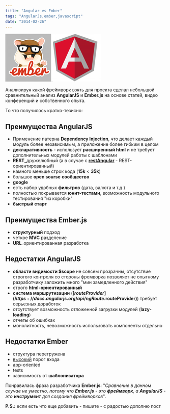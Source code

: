 ```yaml
---
title: "Angular vs Ember"
tags: "AngularJs,ember,javascript"
date: "2014-02-26"
---
```


![](images/ember-angular-logo-300x150.png "ember-angular-logo")

Анализируя какой фреймворк взять для проекта сделал небольшой сравнительный анализ **AngularJS** и **Ember.js** на основе статей, видео конференций и собственного опыта.

То что получилось кратко-тезисно:

## Преимущества AngularJS

- Применение патерна **Dependency Injection**, что делает каждый модуль более независимым, а приложение более гибким в целом
- **декларативность** - использует **расширенный html** и не требует дополнительных модулей работы с шаблонами
- **REST**_дружелюбный (а в случае с **[restAngular](https://github.com/mgonto/restangular)** - REST-ориентированный)
- намного меньше строк кода (**15k** < **35k**)
- большое **open sourse** **сообщество**
- **google**
- есть набор удобных **фильтров** (дата, валюта и т.д.)
- полностью покрывается **юнит-тестами**, возможность модульного тестирования "из коробки"
- **быстрый старт** 

## Преимущества Ember.js

- **структурный** подход
- четкое **MVC** разделение
- **URL**_ориентированная разработка

## Недостатки AngularJS

- **области видимости $scope** не совсем прозрачны, отсутствие строгого контроля со стороны фремворка позволяет не опытному разработчику заложить много "мин замедленного действия"
- строго **html-ориентированный**
- **система маршрутизации** (**[$routeProvider](https://docs.angularjs.org/api/ngRoute.$routeProvider)**) требует серьезных доработок
- отсутствует возможность отложенной загрузки модулей (**lazy-loading**)
- отчеты об ошибках
- монолитность, невозможность использовать компоненты отдельно

## Недостатки Ember

- структура перегружена
- [высокий](https://discuss.emberjs.com/t/getting-started-with-ember-js-is-easy-no-it-isnt/559) порог входа
- app-oriented
- tests
- зависимость от **шаблонизатора**

Понравилась фраза разработчика **Ember.js**: "_Сравнение в данном случае не уместно, потому что **Ember.js** - это **фреймворк**, а **AngularJS** - это **инструмент** для создания фреймворков_".

**P.S.:** если есть что еще добавить - пишите - с радостью дополню пост
